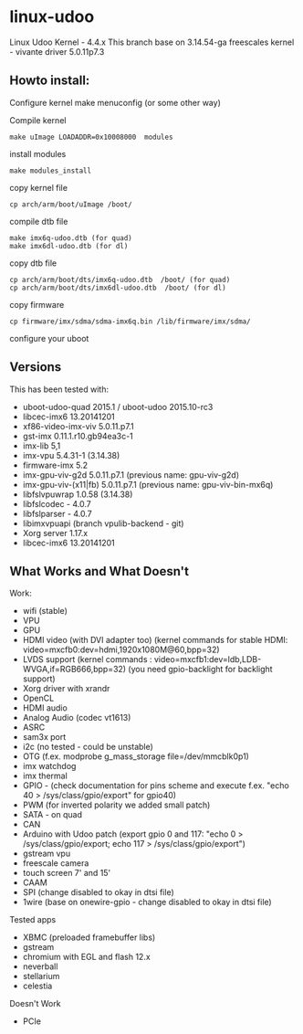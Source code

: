 linux-udoo
==========

Linux Udoo Kernel - 4.4.x
This branch base on 3.14.54-ga freescales kernel - vivante driver 5.0.11p7.3

Howto install:
-----------------

Configure kernel
    make menuconfig (or some other way)

Compile kernel

    make uImage LOADADDR=0x10008000  modules

install modules

    make modules_install

copy kernel file

    cp arch/arm/boot/uImage /boot/
	
compile dtb file

    make imx6q-udoo.dtb (for quad)
    make imx6dl-udoo.dtb (for dl)
 
copy dtb file

    cp arch/arm/boot/dts/imx6q-udoo.dtb  /boot/ (for quad)
    cp arch/arm/boot/dts/imx6dl-udoo.dtb  /boot/ (for dl)

copy firmware

    cp firmware/imx/sdma/sdma-imx6q.bin /lib/firmware/imx/sdma/

configure your uboot 


Versions
--------

This has been tested with:
 - uboot-udoo-quad 2015.1 / uboot-udoo 2015.10-rc3 
 - libcec-imx6 13.20141201
 - xf86-video-imx-viv 5.0.11.p7.1
 - gst-imx 0.11.1.r10.gb94ea3c-1
 - imx-lib 5,1
 - imx-vpu 5.4.31-1 (3.14.38)
 - firmware-imx 5.2
 - imx-gpu-viv-g2d 5.0.11.p7.1 (previous name: gpu-viv-g2d) 
 - imx-gpu-viv-(x11|fb) 5.0.11.p7.1 (previous name: gpu-viv-bin-mx6q)
 - libfslvpuwrap 1.0.58 (3.14.38)
 - libfslcodec - 4.0.7
 - libfslparser - 4.0.7
 - libimxvpuapi (branch vpulib-backend - git) 
 - Xorg server 1.17.x
 - libcec-imx6 13.20141201


What Works and What Doesn't
--------

Work:


 - wifi (stable)
 - VPU
 - GPU 
 - HDMI video (with DVI adapter too) (kernel commands for stable HDMI: video=mxcfb0:dev=hdmi,1920x1080M@60,bpp=32)
 - LVDS support (kernel commands : video=mxcfb1:dev=ldb,LDB-WVGA,if=RGB666,bpp=32) (you need gpio-backlight for backlight support)
 - Xorg driver with xrandr
 - OpenCL
 - HDMI audio
 - Analog Audio (codec vt1613)
 - ASRC
 - sam3x port
 - i2c (no tested - could be unstable)
 - OTG (f.ex. modprobe g_mass_storage file=/dev/mmcblk0p1)
 - imx watchdog
 - imx thermal
 - GPIO - (check documentation for pins scheme and execute f.ex. "echo 40 > /sys/class/gpio/export" for gpio40)
 - PWM (for inverted polarity we added small patch) 
 - SATA - on quad
 - CAN 
 - Arduino with Udoo patch (export gpio 0 and 117: "echo 0 > /sys/class/gpio/export; echo 117 > /sys/class/gpio/export")
 - gstream vpu
 - freescale camera
 - touch screen 7' and 15'
 - CAAM
 - SPI (change disabled to okay in dtsi file)
 - 1wire (base on onewire-gpio - change disabled to okay in dtsi file)


Tested apps

 - XBMC (preloaded framebuffer libs)
 - gstream
 - chromium with EGL and flash 12.x
 - neverball
 - stellarium
 - celestia


Doesn't Work

 - PCIe

